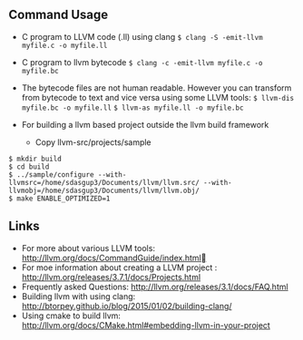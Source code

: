 ## Command Usage ##
- C program to LLVM code  (.ll) using clang
`$ clang -S -emit-llvm myfile.c -o myfile.ll`

- C program to llvm bytecode
`$ clang -c -emit-llvm myfile.c -o myfile.bc`

- The bytecode files are not human readable. However you can transform from bytecode to text and 
vice versa using some LLVM tools:
`$ llvm-dis myfile.bc -o myfile.ll`
`$ llvm-as myfile.ll -o myfile.bc`

- For building a llvm based project outside the llvm build framework
  - Copy llvm-src/projects/sample
```
$ mkdir build
$ cd build
$ ../sample/configure --with-llvmsrc=/home/sdasgup3/Documents/llvm/llvm.src/ --with-llvmobj=/home/sdasgup3/Documents/llvm/llvm.obj/
$ make ENABLE_OPTIMIZED=1   
```

## Links ##
- For more about various LLVM tools: http://llvm.org/docs/CommandGuide/index.html
- For moe information about creating a LLVM project :  http://llvm.org/releases/3.7.1/docs/Projects.html
- Frequently asked Questions: http://llvm.org/releases/3.1/docs/FAQ.html
- Building llvm with using clang: http://btorpey.github.io/blog/2015/01/02/building-clang/
- Using cmake to build llvm:  http://llvm.org/docs/CMake.html#embedding-llvm-in-your-project

